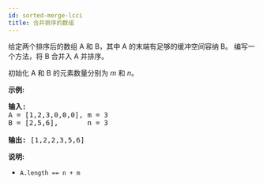 ```yaml
---
id: sorted-merge-lcci
title: 合并排序的数组
---
```

给定两个排序后的数组 A 和 B，其中 A 的末端有足够的缓冲空间容纳 B。 编写一个方法，将 B 合并入 A 并排序。

初始化 A 和 B 的元素数量分别为 _m_ 和 _n_。

**示例:**


<pre><strong>输入:</strong><br/>A = [1,2,3,0,0,0], m = 3<br/>B = [2,5,6],       n = 3<br/><br/><strong>输出:</strong> [1,2,2,3,5,6]</pre>

**说明:**


- <code>A.length == n + m</code>

